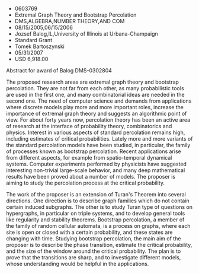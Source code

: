
* 0603769
* Extremal Graph Theory and Bootstrap Percolation
* DMS,ALGEBRA,NUMBER THEORY,AND COM
* 08/15/2005,06/15/2006
* Jozsef Balog,IL,University of Illinois at Urbana-Champaign
* Standard Grant
* Tomek Bartoszynski
* 05/31/2007
* USD 6,918.00

Abstract for award of Balog DMS-0302804

The proposed research areas are extremal graph theory and bootstrap percolation.
They are not far from each other, as many probabilistic tools are used in the
first one, and many combinatorial ideas are needed in the second one. The need
of computer science and demands from applications where discrete models play
more and more important roles, increase the importance of extremal graph theory
and suggests an algorithmic point of view. For about forty years now,
percolation theory has been an active area of research at the interface of
probability theory, combinatorics and physics. Interest in various aspects of
standard percolation remains high, including estimates of critical
probabilities. Lately more and more variants of the standard percolation models
have been studied, in particular, the family of processes known as bootstrap
percolation. Recent applications arise from different aspects, for example from
spatio-temporal dynamical systems. Computer experiments performed by physicists
have suggested interesting non-trivial large-scale behavior, and many deep
mathematical results have been proved about a number of models. The proposer is
aiming to study the percolation process at the critical probability.

The work of the proposer is an extension of Turan's Theorem into several
directions. One direction is to describe graph families which do not contain
certain induced subgraphs. The other is to study Turan type of questions on
hypergraphs, in particular on triple systems, and to develop general tools like
regularity and stability theorems. Bootstrap percolation, a member of the family
of random cellular automata, is a process on graphs, where each site is open or
closed with a certain probability, and these states are changing with time.
Studying bootstrap percolation, the main aim of the proposer is to describe the
phase transition, estimate the critical probability, and the size of the window
around the critical probability. The plan is to prove that the transitions are
sharp, and to investigate different models, whose understanding would be helpful
in the applications.


